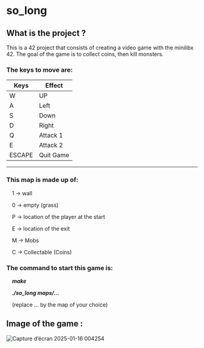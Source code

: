 # so_long
## What is the project ?

This is a 42 project that consists of creating a video game with the minilibx 42. 
The goal of the game is to collect coins, then kill monsters. 

### The keys to move are: 

|    Keys     |    Effect   |
|-------------|-------------|
|      W      |      UP     |
|      A      |     Left    |
|      S      |     Down    |
|      D      |     Right   |
|      Q      |   Attack 1  |
|      E      |   Attack 2  |
|    ESCAPE   |  Quit Game  |
-----------------------------

### This map is made up of: 

&ensp; &nbsp;1 -> wall

&ensp; &nbsp;0 -> empty (grass)

&ensp; &nbsp;P -> location of the player at the start

&ensp; &nbsp;E -> location of the exit

&ensp; &nbsp;M -> Mobs

&ensp; &nbsp;C -> Collectable (Coins) 

### The command to start this game is: 

&ensp; &nbsp;**_make_**

&ensp; &nbsp;**_./so_long maps/..._**

&ensp; &nbsp;(replace ... by the map of your choice)

## Image of the game :

![Capture d’écran 2025-01-16 004254](https://github.com/user-attachments/assets/bd1eab31-a2b8-49cf-9c17-74974ed3a6c6)

